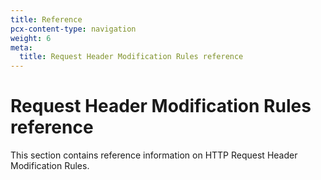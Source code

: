 ```yaml
---
title: Reference
pcx-content-type: navigation
weight: 6
meta:
  title: Request Header Modification Rules reference
---
```


# Request Header Modification Rules reference

This section contains reference information on HTTP Request Header Modification Rules.

<DirectoryListing path="/transform/request-header-modification/reference"/>
